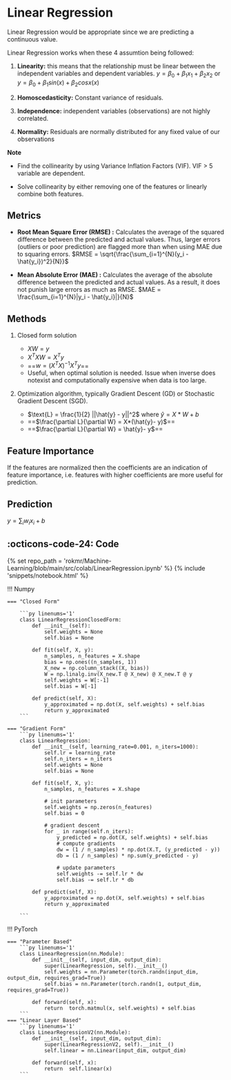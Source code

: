 # Linear Regression
Linear Regression would be appropriate since we are predicting a continuous value.

Linear Regression works when these 4 assumtion being followed:

1. **Linearity:** this means that the relationship must be linear between the independent variables and dependent variables. 
$y= \beta_0 + \beta_1 x_1 + \beta_2 x_2$ or $y= \beta_0 + \beta_1 sin(x) + \beta_2 cosx(x)$

2. **Homoscedasticity:** Constant variance of residuals. 

3. **Independence:** independent variables (observations) are not highly correlated.

4. **Normality:** Residuals are normally distributed for any fixed value of our observations 

**Note**

- Find the collinearity by using Variance Inflation Factors (VIF). VIF > 5 variable are dependent.

- Solve collinearity by either removing one of the features or linearly combine both features. 

## Metrics
- **Root Mean Square Error (RMSE) :** Calculates the average of the squared difference between the predicted and actual values. Thus, larger errors (outliers or poor prediction) are flagged 
more than when using MAE due to squaring errors. $RMSE = \sqrt{\frac{\sum_{i=1}^{N}(y_i - \hat{y_i})^2}{N}}$

- **Mean Absolute Error (MAE) :** Calculates the average of the absolute difference between the predicted and actual values. As a result, it does not punish large errors as much as RMSE. $MAE = \frac{\sum_{i=1}^{N}|y_i - \hat{y_i}|}{N}$

## Methods
1. Closed form solution
    - $XW=y$
    - $X^TXW=X^Ty$
    - ==$w = (X^TX)^{-1}X^Ty$==
    - Useful, when optimal solution is needed. Issue when inverse does notexist and computationally expensive when data is too large.

2. Optimization algorithm, typically Gradient Descent (GD) or Stochastic Gradient Descent (SGD).
    - $\text{L} = \frac{1}{2} ||\hat{y} - y||^2$ where $\hat{y} = X*W + b$ 
    - ==$\frac{\partial L}{\partial W} = X*(\hat{y}- y)$==
    - ==$\frac{\partial L}{\partial W} = \hat{y}- y$==

## Feature Importance
If the features are normalized then the coefficients are an indication of feature importance, i.e. features with higher coefficients are more useful for 
prediction.

## Prediction

$y = \sum_{i}w_ix_i + b$

## :octicons-code-24: Code 

{% set repo_path = 'rokmr/Machine-Learning/blob/main/src/colab/LinearRegression.ipynb' %}
{% include 'snippets/notebook.html' %}

!!! Numpy

    === "Closed Form"

        ```py linenums='1' 
        class LinearRegressionClosedForm:
            def __init__(self):
                self.weights = None
                self.bias = None

            def fit(self, X, y):
                n_samples, n_features = X.shape
                bias = np.ones((n_samples, 1))
                X_new = np.column_stack((X, bias))
                W = np.linalg.inv(X_new.T @ X_new) @ X_new.T @ y
                self.weights = W[:-1]
                self.bias = W[-1]

            def predict(self, X):
                y_approximated = np.dot(X, self.weights) + self.bias
                return y_approximated
        ```

    === "Gradient Form"
        ```py linenums='1' 
        class LinearRegression:
            def __init__(self, learning_rate=0.001, n_iters=1000):
                self.lr = learning_rate
                self.n_iters = n_iters
                self.weights = None
                self.bias = None

            def fit(self, X, y):
                n_samples, n_features = X.shape

                # init parameters
                self.weights = np.zeros(n_features)
                self.bias = 0

                # gradient descent
                for _ in range(self.n_iters):
                    y_predicted = np.dot(X, self.weights) + self.bias
                    # compute gradients
                    dw = (1 / n_samples) * np.dot(X.T, (y_predicted - y))
                    db = (1 / n_samples) * np.sum(y_predicted - y)

                    # update parameters
                    self.weights -= self.lr * dw
                    self.bias -= self.lr * db

            def predict(self, X):
                y_approximated = np.dot(X, self.weights) + self.bias
                return y_approximated

        ```

!!! PyTorch

    === "Parameter Based" 
        ```py linenums='1'
        class LinearRegression(nn.Module):
            def __init__(self, input_dim, output_dim):
                super(LinearRegression, self).__init__()
                self.weights = nn.Parameter(torch.randn(input_dim, output_dim, requires_grad=True))
                self.bias = nn.Parameter(torch.randn(1, output_dim, requires_grad=True))

            def forward(self, x):
                return  torch.matmul(x, self.weights) + self.bias
        ```
    === "Linear Layer Based"
        ```py linenums='1'
        class LinearRegressionV2(nn.Module):
            def __init__(self, input_dim, output_dim):
                super(LinearRegressionV2, self).__init__()
                self.linear = nn.Linear(input_dim, output_dim)

            def forward(self, x):
                return  self.linear(x)
        ```